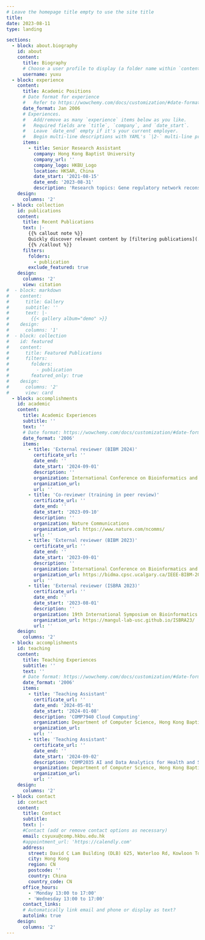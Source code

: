 ```yaml
---
# Leave the homepage title empty to use the site title
title:
date: 2023-08-11
type: landing

sections:
  - block: about.biography
    id: about
    content:
      title: Biography
      # Choose a user profile to display (a folder name within `content/authors/`)
      username: yuxu
  - block: experience
    content:
      title: Academic Positions
      # Date format for experience
      #   Refer to https://wowchemy.com/docs/customization/#date-format
      date_format: Jan 2006
      # Experiences.
      #   Add/remove as many `experience` items below as you like.
      #   Required fields are `title`, `company`, and `date_start`.
      #   Leave `date_end` empty if it's your current employer.
      #   Begin multi-line descriptions with YAML's `|2-` multi-line prefix.
      items:
        - title: Senior Research Assistant
          company: Hong Kong Baptist University 
          company_url: ''
          company_logo: HKBU_Logo
          location: HKSAR, China
          date_start: '2021-08-15'
          date_end: '2023-08-31'
          description: 'Research topics: Gene regulatory network reconstruction; Disease risk prediction'
    design:
      columns: '2'
  - block: collection
    id: publications
    content:
      title: Recent Publications
      text: |-
        {{% callout note %}}
        Quickly discover relevant content by [filtering publications](./publication/).
        {{% /callout %}}
      filters:
        folders:
          - publication
        exclude_featured: true
    design:
      columns: '2'
      view: citation
#  - block: markdown
#    content:
#      title: Gallery
#      subtitle: ''
#      text: |-
#        {{< gallery album="demo" >}}
#    design:
#      columns: '1'
#  - block: collection
#    id: featured
#    content:
#      title: Featured Publications
#      filters:
#        folders:
#          - publication
#        featured_only: true
#    design:
#      columns: '2'
#      view: card
  - block: accomplishments
    id: academic
    content:
      title: Academic Experiences
      subtitle: ''
      text: ''
      # Date format: https://wowchemy.com/docs/customization/#date-format
      date_format: '2006'
      items:
        - title: 'External reviewer (BIBM 2024)'
          certificate_url: ''
          date_end: ''
          date_start: '2024-09-01'
          description: ''
          organization: International Conference on Bioinformatics and Biomedicine
          organization_url: 
          url: ''
        - title: 'Co-reviewer (training in peer review)'
          certificate_url: ''
          date_end: ''
          date_start: '2023-09-10'
          description: ''
          organization: Nature Communications
          organization_url: https://www.nature.com/ncomms/
          url: ''
        - title: 'External reviewer (BIBM 2023)'
          certificate_url: ''
          date_end: ''
          date_start: '2023-09-01'
          description: ''
          organization: International Conference on Bioinformatics and Biomedicine
          organization_url: https://bidma.cpsc.ucalgary.ca/IEEE-BIBM-2023/
          url: ''
        - title: 'External reviewer (ISBRA 2023)'
          certificate_url: ''
          date_end: ''
          date_start: '2023-08-01'
          description: ''
          organization: 19th International Symposium on Bioinformatics Research and Applications
          organization_url: https://mangul-lab-usc.github.io/ISBRA23/
          url: ''
    design:
      columns: '2'
  - block: accomplishments
    id: teaching
    content:
      title: Teaching Experiences
      subtitle: ''
      text: ''
      # Date format: https://wowchemy.com/docs/customization/#date-format
      date_format: '2006'
      items:
        - title: 'Teaching Assistant'
          certificate_url: ''
          date_end: '2024-05-01'
          date_start: '2024-01-08'
          description: 'COMP7940 Cloud Computing'
          organization: Department of Computer Science, Hong Kong Baptist University
          organization_url: 
          url: ''
        - title: 'Teaching Assistant'
          certificate_url: ''
          date_end: ''
          date_start: '2024-09-02'
          description: 'COMP2035 AI and Data Analytics for Health and Social Innovation I'
          organization: Department of Computer Science, Hong Kong Baptist University
          organization_url: 
          url: ''
    design:
      columns: '2'
  - block: contact
    id: contact
    content:
      title: Contact
      subtitle:
      text: |-
      #Contact (add or remove contact options as necessary)
      email: csyuxu@comp.hkbu.edu.hk
      #appointment_url: 'https://calendly.com'
      address:
        street: David C Lam Building (DLB) 625, Waterloo Rd, Kowloon Tong
        city: Hong Kong
        region: CN
        postcode: ''
        country: China
        country_code: CN
      office_hours:
        - 'Monday 13:00 to 17:00'
        - 'Wednesday 13:00 to 17:00'
      contact_links:
      # Automatically link email and phone or display as text?
      autolink: true
    design:
      columns: '2'
---
```

